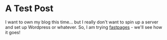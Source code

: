 # A Test Post

I want to own my blog this time... but I really don't want to spin up a server and set up Wordpress or whatever. So, I am trying [fastpages](https://github.com/fastai/fastpages) - we'll see how it goes!
